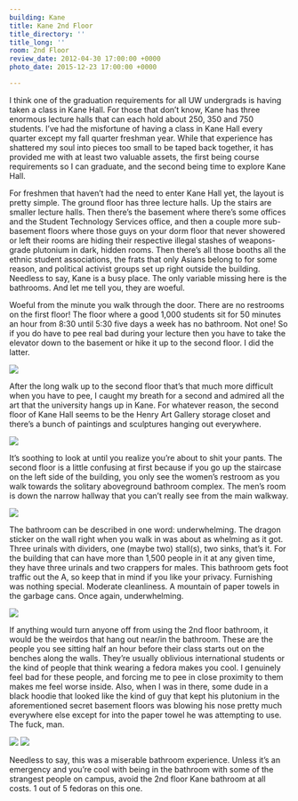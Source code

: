 ```yaml
---
building: Kane
title: Kane 2nd Floor
title_directory: ''
title_long: ''
room: 2nd Floor
review_date: 2012-04-30 17:00:00 +0000
photo_date: 2015-12-23 17:00:00 +0000

---
```

I think one of the graduation requirements for all UW undergrads is having taken a class in Kane Hall. For those that don’t know, Kane has three enormous lecture halls that can each hold about 250, 350 and 750 students. I’ve had the misfortune of having a class in Kane Hall every quarter except my fall quarter freshman year. While that experience has shattered my soul into pieces too small to be taped back together, it has provided me with at least two valuable assets, the first being course requirements so I can graduate, and the second being time to explore Kane Hall.

For freshmen that haven’t had the need to enter Kane Hall yet, the layout is pretty simple. The ground floor has three lecture halls. Up the stairs are smaller lecture halls. Then there’s the basement where there’s some offices and the Student Technology Services office, and then a couple more sub-basement floors where those guys on your dorm floor that never showered or left their rooms are hiding their respective illegal stashes of weapons-grade plutonium in dark, hidden rooms. Then there’s all those booths all the ethnic student associations, the frats that only Asians belong to for some reason, and political activist groups set up right outside the building. Needless to say, Kane is a busy place. The only variable missing here is the bathrooms. And let me tell you, they are woeful.

Woeful from the minute you walk through the door. There are no restrooms on the first floor! The floor where a good 1,000 students sit for 50 minutes an hour from 8:30 until 5:30 five days a week has no bathroom. Not one! So if you do have to pee real bad during your lecture then you have to take the elevator down to the basement or hike it up to the second floor. I did the latter.

<img src="/uw_bathrooms/uploads/kane_2_hall.jpg" data-lity />

After the long walk up to the second floor that’s that much more difficult when you have to pee, I caught my breath for a second and admired all the art that the university hangs up in Kane. For whatever reason, the second floor of Kane Hall seems to be the Henry Art Gallery storage closet and there’s a bunch of paintings and sculptures hanging out everywhere. 

<img src="/uw_bathrooms/uploads/kane_2_painting.jpg" data-lity />

It’s soothing to look at until you realize you’re about to shit your pants. The second floor is a little confusing at first because if you go up the staircase on the left side of the building, you only see the women’s restroom as you walk towards the solitary aboveground bathroom complex. The men’s room is down the narrow hallway that you can’t really see from the main walkway.

<img src="/uw_bathrooms/uploads/kane_2_angle.jpg" data-lity />

The bathroom can be described in one word: underwhelming. The dragon sticker on the wall right when you walk in was about as whelming as it got. Three urinals with dividers, one (maybe two) stall(s), two sinks, that’s it. For the building that can have more than 1,500 people in it at any given time, they have three urinals and two crappers for males. This bathroom gets foot traffic out the A, so keep that in mind if you like your privacy. Furnishing was nothing special. Moderate cleanliness. A mountain of paper towels in the garbage cans. Once again, underwhelming.

<img src="/uw_bathrooms/uploads/kane_2_big.jpg" data-lity />

If anything would turn anyone off from using the 2nd floor bathroom, it would be the weirdos that hang out near/in the bathroom. These are the people you see sitting half an hour before their class starts out on the benches along the walls. They’re usually oblivious international students or the kind of people that think wearing a fedora makes you cool. I genuinely feel bad for these people, and forcing me to pee in close proximity to them makes me feel worse inside. Also, when I was in there, some dude in a black hoodie that looked like the kind of guy that kept his plutonium in the aforementioned secret basement floors was blowing his nose pretty much everywhere else except for into the paper towel he was attempting to use. The fuck, man.

<img src="/uw_bathrooms/uploads/kane_2_urinal.jpg" data-lity />
<img src="/uw_bathrooms/uploads/kane_2_toilet.jpg" data-lity />

Needless to say, this was a miserable bathroom experience. Unless it’s an emergency and you’re cool with being in the bathroom with some of the strangest people on campus, avoid the 2nd floor Kane bathroom at all costs. 1 out of 5 fedoras on this one.